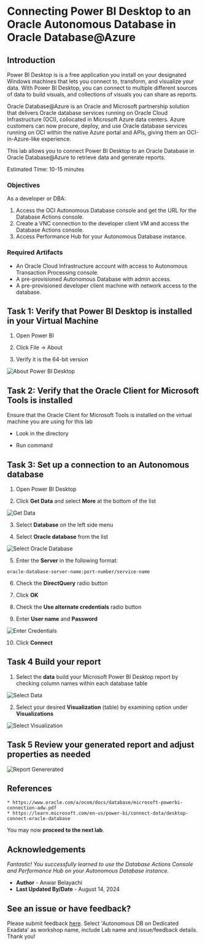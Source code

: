 # Connecting Power BI Desktop to an Oracle Autonomous Database in Oracle Database@Azure 

## Introduction
Power BI Desktop is is a free application you install on your designated Windows machines that lets you connect to, transform, and visualize your data. With Power BI Desktop, you can connect to multiple different sources of data to build visuals, and collections of visuals you can share as reports.

Oracle Database@Azure is an Oracle and Microsoft partnership solution that delivers Oracle database services running on Oracle Cloud Infrastructure (OCI), collocated in Microsoft Azure data centers. Azure customers can now procure, deploy, and use Oracle database services running on OCI within the native Azure portal and APIs, giving them an OCI-in-Azure-like experience. 

This lab allows you to connect Power BI Desktop to an Oracle Database in Oracle Database@Azure to retrieve data and generate reports.

Estimated Time: 10-15 minutes

### Objectives

As a developer or DBA:

1. Access the OCI Autonomous Database console and get the URL for the Database Actions console.
2. Create a VNC connection to the developer client VM and access the Database Actions console.
3. Access Performance Hub for your Autonomous Database instance.

### Required Artifacts
- An Oracle Cloud Infrastructure account with access to Autonomous Transaction Processing console.
- A pre-provisioned Autonomous Database with admin access.
- A pre-provisioned developer client machine with network access to the database.


<!-- Start your tasks here. Tasks must begin with a heading 2 (##). Create as many task sections as needed. -->

## Task 1: Verify that Power BI Desktop is installed in your Virtual Machine

1. Open Power BI

2. Click File -> About

3. Verify it is the 64-bit version

  ![About Power BI Desktop](./images/01-PowerBI-version.png " ")


## Task 2: Verify that the Oracle Client for Microsoft Tools is installed

Ensure that the Oracle Client for Microsoft Tools is installed on the virtual machine you are using for this lab

- Look in the directory

- Run command 


## Task 3: Set up a connection to an Autonomous database

  1. Open Power BI Desktop

  2. Click **Get Data** and select **More** at the bottom of the list

  ![Get Data](./images/03-get-data-more.png " ")

  3. Select **Database** on the left side menu

  4. Select **Oracle database** from the list

  ![Select Oracle Database](./images/03-database-oracle.png " ")

  5. Enter the **Server** in the following format:

    oracle-database-server-name:port-number/service-name

  6. Check the **DirectQuery** radio button
    
  7. Click **OK**

  8. Check the **Use alternate credentials** radio button

  9. Enter **User name** and **Password**

  ![Enter Credentials](./images/03-db-credentials-use-alternate.png " ")

  10. Click **Connect**


## Task 4 Build your report

  1. Select the **data** build your Microsoft Power BI Desktop report by checking column names within each database table

  ![Select Data](./images/04-data-selection.png " ")

  2. Select your desired **Visualization** (table) by examining option under **Visualizations** 

  ![Select Visualization](./images/04-Visualizations.png " ")

## Task 5 Review your generated report and adjust properties as needed

  ![Report Genererated](./images/05-report-generated.png " ")


## References

    * https://www.oracle.com/a/ocom/docs/database/microsoft-powerbi-connection-adw.pdf
    * https://learn.microsoft.com/en-us/power-bi/connect-data/desktop-connect-oracle-database

You may now **proceed to the next lab**.

## Acknowledgements

*Fantastic! You successfully learned to use the Database Actions Console and Performance Hub on your Autonomous Database instance.*

- **Author** - Anwar Belayachi
- **Last Updated By/Date** - August 14, 2024


## See an issue or have feedback?  
Please submit feedback [here](https://apexapps.oracle.com/pls/apex/f?p=133:1:::::P1_FEEDBACK:1).   Select 'Autonomous DB on Dedicated Exadata' as workshop name, include Lab name and issue/feedback details. Thank you!
